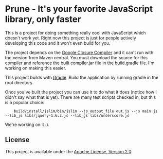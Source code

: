 Prune - It's your favorite JavaScript library, only faster
==================================================

This is a project for doing something really cool with JavaScript which doesn't work yet.  Right now this project is just for people actively developing this code and it won't even build for you.  

The project depends on the [Google Closure Compiler](http://code.google.com/closure/compiler/) and it can't run with the version from Maven central.  You must download the source for this compiler and reference the built compiler.jar file in the build.gradle file.  I'm working on making this easier.

This project builds with [Gradle](http://www.gradle.org).  Build the application by running gradle in the root directory.

Once you've built the project you can use it to do what it does (notice how I didn't say what that is yet).  There are many test scripts checked in, but this is a popular choice:

        build/install/jslim/bin/jslim --js_output_file out.js --js main.js --lib_js libs/jquery-1.6.2.js --lib_js libs/underscore.js

We're working on it :).

License
--------------------------------------

This project is available under the [Apache License, Version 2.0](http://www.apache.org/licenses/LICENSE-2.0.html).
